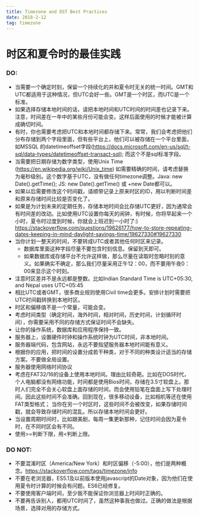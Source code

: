 ```yaml
---
title: Timezone and DST Best Practices
date: 2018-2-12
tag: timezone
---
```


# 时区和夏令时的最佳实践

### DO:
- 当需要一个确定时刻，保留一个持续化的并和夏令时无关的统一时间。GMT和UTC都适用于这种情况，但UTC会好一些。GMT是一个时区，而UTC是一个标准。
- 如果选择存储本地时间的话，请把本地时间和UTC时间的时间差也记录下来。注意，时间差在一年中的某些月份可能会变。这样后面使用的时候才能被计算成确切时间。
- 有时，你也需要考虑把UTC和本地时间都存储下来。常常，我们会考虑把他们分布存储到两个字段里面，但有些平台上，他们可以被存储在一个平台里面，如MSSQL 的datetimeoffset字段(https://docs.microsoft.com/en-us/sql/t-sql/data-types/datetimeoffset-transact-sql); 而这个不是sql标准字段。
- 当需要把日期存储为数字类型，使用Unix Time (https://en.wikipedia.org/wiki/Unix_time) 如需要精确的时间，请考虑替换为毫秒级别。这个数字基于UTC，没有做任何timezone调整。Java: new Date().getTime(); JS: new Date().getTime() 或 +new Date都可以。
- 如果以后需要修改这个时间戳，请顺带记录上原来时区的ID，用以判断时间差和原来存储时间比较是否变化了。
- 如果是为计划未来的定期任务，存储本地时间会比存储UTC更好，因为通常会有时间差的改动。比如使用UTC设置你每天的闹钟，有时候，你将早起来一个小时，夏令时过度到时候，你就会上班迟到一小时了:) https://stackoverflow.com/questions/19626177/how-to-store-repeating-dates-keeping-in-mind-daylight-savings-time/19627330#19627330
- 当你计划一整天的时间，不要转成UTC或者其他任何时区来记录。
    - 数据库里面这种字段尽量不要包含时刻信息。保留到天即可。
    - 如果数据库或存储平台不允许这样做，那么尽量在读取时忽略时刻的意义。如果确实不确定，那么我们尽量采用正午12：00，而不要用午夜0：00来显示这个时刻。
- 注意时区差并不是永远都是整数。比如Indian Standard Time is UTC+05:30, and Nepal uses UTC+05:45
- 相比UTC或者GMT，很多商业规则使用Civil time会更多。安排计划时需要把UTC时间戳转换到本地时区。
- 时区和偏移值不是一个常量，可能会变。
- 考虑时间类型（确定时间，海外时间，相对时间，历史时间，计划循环时间），你需要采用不同的存储方式保证时间不会缺失。
- 让你的操作系统，数据库和应用程序保持一致。
- 服务器上，设置硬件时钟和操作系统时钟为UTC时间，非本地时间。
- 服务器端代码，包含网站，永远不要指望服务器本地时间能有意义。
- 根据你的应用，把时间的设置分成若干种类，对于不同的种类设计适当的存储方案。不要做全局设置。
- 服务器使用网络时间协议
- 考虑在FAT32/16的设备上使用本地时间。理由比较奇葩。比如在DOS时代，个人电脑都没有网络功能，时间都是使用Bios时间，存储在3.5寸软盘上。那时人们完全不会关心软盘上面存储的时间，而会使用铅笔在盘面上写下处理时间。因此这些时间不会准确。回到现在，很多移动设备，比如相机等还在使用FAT类型格式； 当你在另一个时区时，这些时间不会被改变，如果存储时间戳，就会导致存储时间的混乱。所以存储本地时间会更好。
- 当设置周期时间时，比如跟美剧，每周一集更新那种，记住时间会因为夏令时，在不同时区会有不同。
- 使用>=判断下限，用<判断上限。

### DO NOT:
- 不要混淆时区（America/New York）和时区偏移（-5:00），他们是两种概念。https://stackoverflow.com/tags/timezone/info
- 不要在老浏览器，ES5.1及以前版本使用javascript的Date对象，因为他们在使用夏令时计算的时候会有问题。ES6已经修复。
- 不要使用客户端时间，至少我不能保证你浏览器上时间时正确的。
- 不要再告诉别人，都用UTC时间了，虽然这种事我也做过。正确的做法是根据场景，选择对用的存储方式。
